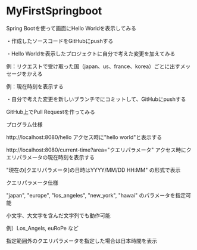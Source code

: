 # MyFirstSpringboot

Spring Bootを使って画面にHello Worldを表示してみる

・作成したソースコードをGitHubにpushする

・Hello Worldを表示したプロジェクトに自分で考えた変更を加えてみる

例：リクエストで受け取った国（japan、us、france、korea）ごとに出すメッセージをかえる

例：現在時刻を表示する

・自分で考えた変更を新しいブランチでにコミットして、GitHubにpushする

GitHub上でPull Requestを作ってみる

プログラム仕様

http://localhost:8080/hello アクセス時に"hello world"と表示する

http://localhost:8080/current-time?area="クエリパラメータ" アクセス時にクエリパラメータの現在時刻を表示する

"現在の[クエリパラメータ]の日時はYYYY/MM/DD HH:MM" の形式で表示

クエリパラメータ仕様

"japan", "europe", "los_angeles", "new_york", "hawai" のパラメータを指定可能

小文字、大文字を含んだ文字列でも動作可能

例）Los_Angels, euRoPe など

指定範囲外のクエリパラメータを指定した場合は日本時間を表示
